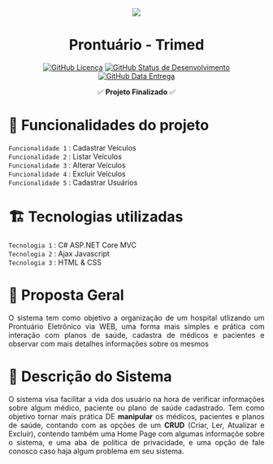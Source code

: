 <p align="center">
  <img ![Prontuário - Trimed] src="https://user-images.githubusercontent.com/86849487/217362703-4aada3cd-3637-4b9d-8efd-a912509e783c.png">
</p>

<h1 align="center"> Prontuário - Trimed </h1>

<p align="center"><a href="https://github.com/pedrogodri/estudo-de-caso/blob/main/LICENSE"><img alt="GitHub Licença" src="https://img.shields.io/badge/License-CC0--1.0-brightgreen"></a>
<a href="https://github.com/pedrogodri/estudo-de-caso/blob/main/STATUS"><img alt="GitHub Status de Desenvolvimento" src="https://img.shields.io/badge/Status-Desenvolvimento-brightgreen"></a>
<a href="https://github.com/pedrogodri/estudo-de-caso/blob/main/RELEASE-DATE"><img alt="GitHub Data Entrega" src="https://img.shields.io/badge/Release%20Date-%20February-brightgreen"></a></p>

<p align="center"> ✅ <b>Projeto Finalizado</b> ✅ </p>

# :hammer: Funcionalidades do projeto
`Funcionalidade 1` : Cadastrar Veículos</br>
`Funcionalidade 2` : Listar Veículos</br>
`Funcionalidade 3` : Alterar Veículos</br>
`Funcionalidade 4` : Excluir Veículos</br> 
`Funcionalidade 5` : Cadastrar Usuários</br>

# 🏗️ Tecnologias utilizadas
`Tecnologia 1` : C# ASP.NET Core MVC</br>
`Tecnologia 2` : Ajax Javascript</br>
`Tecnologia 3` : HTML & CSS</br>

# 📝 Proposta Geral
<p align="justify">O sistema tem como objetivo a organização de um hospital utlizando um Prontuário Eletrônico via WEB, uma forma mais simples e prática com interação com planos de saúde, cadastra de médicos e pacientes e observar com mais detalhes informações sobre os mesmos</p>

# 📃 Descrição do Sistema
<p align="justify">O sistema visa facilitar a vida dos usuário na hora de verificar informações sobre algum médico, paciente ou plano de saúde cadastrado. Tem como objetivo tornar mais prática DE <b>manipular</b> os médicos, pacientes e planos de saúde, contando com as opções de um <b>CRUD</b> (Criar, Ler, Atualizar e Excluir), contendo também uma Home Page com algumas informaçõe sobre o sistema, e uma aba de política de privacidade, e uma opção de fale conosco caso haja algum problema em seu sistema.</p>
